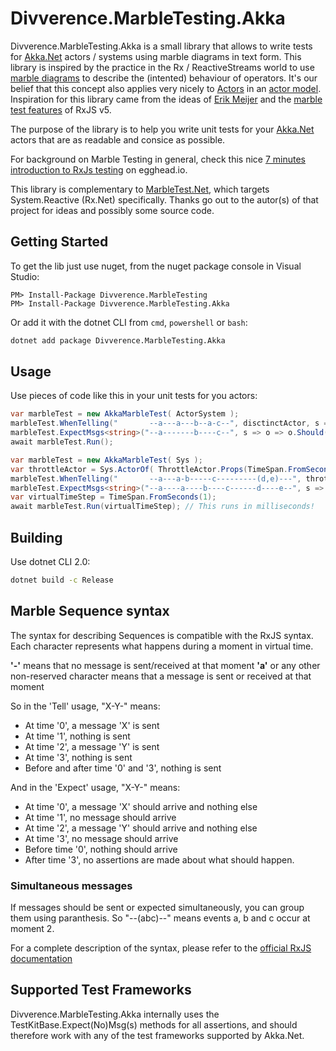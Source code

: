 # Divverence.MarbleTesting.Akka

Divverence.MarbleTesting.Akka is a small library that allows to write tests for [Akka.Net](https://github.com/akkadotnet/akka.net/) actors / systems using marble diagrams in text form.
This library is inspired by the practice in the Rx / ReactiveStreams world to use [marble diagrams](http://rxmarbles.com/) to describe the (intented) behaviour of operators.
It's our belief that this concept also applies very nicely to [Actors](https://petabridge.com/blog/akkadotnet-what-is-an-actor/) in an [actor model](https://en.wikipedia.org/wiki/Actor_model).
Inspiration for this library came from the ideas of [Erik Meijer](https://twitter.com/headinthebox) and the [marble test features](https://github.com/ReactiveX/rxjs/blob/master/doc/writing-marble-tests.md) of RxJS v5.

The purpose of the library is to help you write unit tests for your [Akka.Net](https://github.com/akkadotnet/akka.net/) actors that are as readable and consice as possible.

For background on Marble Testing in general, check this nice [7 minutes introduction to RxJs testing](https://egghead.io/lessons/rxjs-introduction-to-rxjs-marble-testing) on egghead.io.

This library is complementary to [MarbleTest.Net](https://github.com/alexvictoor/MarbleTest.Net), which targets System.Reactive (Rx.Net) specifically. Thanks go out to the autor(s) of that project for ideas and possibly some source code.

## Getting Started

To get the lib just use nuget, from the nuget package console in Visual Studio:

```posh
PM> Install-Package Divverence.MarbleTesting
PM> Install-Package Divverence.MarbleTesting.Akka
```

Or add it with the dotnet CLI from `cmd`, `powershell` or `bash`:

```sh
dotnet add package Divverence.MarbleTesting.Akka
```

## Usage

Use pieces of code like this in your unit tests for you actors:

```csharp
var marbleTest = new AkkaMarbleTest( ActorSystem );
marbleTest.WhenTelling("       --a---a---b--a-c--", disctinctActor, s => s);
marbleTest.ExpectMsgs<string>("--a-------b----c--", s => o => o.Should().Be(s));
await marbleTest.Run();
```

```csharp
var marbleTest = new AkkaMarbleTest( Sys );
var throttleActor = Sys.ActorOf( ThrottleActor.Props(TimeSpan.FromSeconds(5)) );
marbleTest.WhenTelling("       --a---a-b-----c---------(d,e)---", throttleActor, s => s);
marbleTest.ExpectMsgs<string>("--a----a----b----c------d----e--", s => o => o.Should().Be(s));
var virtualTimeStep = TimeSpan.FromSeconds(1);
await marbleTest.Run(virtualTimeStep); // This runs in milliseconds!
```

## Building

Use dotnet CLI 2.0:

```sh
dotnet build -c Release
```

## Marble Sequence syntax

The syntax for describing Sequences is compatible with the RxJS syntax.
Each character represents what happens during a moment in virtual time.

**'-'** means that no message is sent/received at that moment
**'a'** or any other non-reserved character means that a message is sent or received at that moment

So in the 'Tell' usage, "X-Y-" means:

- At time '0', a message 'X' is sent
- At time '1', nothing is sent
- At time '2', a message 'Y' is sent
- At time '3', nothing is sent
- Before and after time '0' and '3', nothing is sent

And in the 'Expect' usage, "X-Y-" means:

- At time '0', a message 'X' should arrive and nothing else
- At time '1', no message should arrive
- At time '2', a message 'Y' should arrive and nothing else
- At time '3', no message should arrive
- Before time '0', nothing should arrive
- After time '3', no assertions are made about what should happen.

### Simultaneous messages

If messages should be sent or expected simultaneously, you can group them using paranthesis.
So "--(abc)--" means events a, b and c occur at moment 2.

For a complete description of the syntax, please refer to the [official RxJS documentation](https://github.com/ReactiveX/rxjs/blob/master/doc/writing-marble-tests.md)

## Supported Test Frameworks

Divverence.MarbleTesting.Akka internally uses the TestKitBase.Expect(No)Msg(s) methods for all assertions, and should therefore work with any of the test frameworks supported by Akka.Net.

